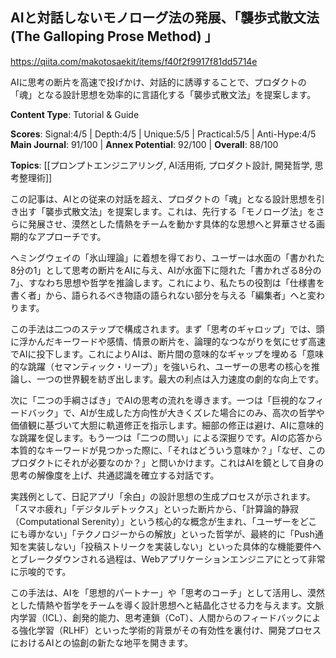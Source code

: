 ## AIと対話しないモノローグ法の発展、「襲歩式散文法 (The Galloping Prose Method) 」

https://qiita.com/makotosaekit/items/f40f2f9917f81dd5714e

AIに思考の断片を高速で投げかけ、対話的に誘導することで、プロダクトの「魂」となる設計思想を効率的に言語化する「襲歩式散文法」を提案します。

**Content Type**: Tutorial & Guide

**Scores**: Signal:4/5 | Depth:4/5 | Unique:5/5 | Practical:5/5 | Anti-Hype:4/5
**Main Journal**: 91/100 | **Annex Potential**: 92/100 | **Overall**: 88/100

**Topics**: [[プロンプトエンジニアリング, AI活用術, プロダクト設計, 開発哲学, 思考整理術]]

この記事は、AIとの従来の対話を超え、プロダクトの「魂」となる設計思想を引き出す「襲歩式散文法」を提案します。これは、先行する「モノローグ法」をさらに発展させ、漠然とした情熱をチームを動かす具体的な思想へと昇華させる画期的なアプローチです。

ヘミングウェイの「氷山理論」に着想を得ており、ユーザーは水面の「書かれた8分の1」として思考の断片をAIに与え、AIが水面下に隠れた「書かれざる8分の7」、すなわち思想や哲学を推論します。これにより、私たちの役割は「仕様書を書く者」から、語られるべき物語の語られない部分を与える「編集者」へと変わります。

この手法は二つのステップで構成されます。まず「思考のギャロップ」では、頭に浮かんだキーワードや感情、情景の断片を、論理的なつながりを気にせず高速でAIに投下します。これによりAIは、断片間の意味的なギャップを埋める「意味的な跳躍（セマンティック・リープ）」を強いられ、ユーザーの思考の核心を推論し、一つの世界観を紡ぎ出します。最大の利点は入力速度の劇的な向上です。

次に「二つの手綱さばき」でAIの思考の流れを導きます。一つは「巨視的なフィードバック」で、AIが生成した方向性が大きくズレた場合にのみ、高次の哲学や価値観に基づいて大胆に軌道修正を指示します。細部の修正は避け、AIに意味的な跳躍を促します。もう一つは「二つの問い」による深掘りです。AIの応答から本質的なキーワードが見つかった際に、「それはどういう意味か？」「なぜ、このプロダクトにそれが必要なのか？」と問いかけます。これはAIを鏡として自身の思考の解像度を上げ、共通認識を確立する対話です。

実践例として、日記アプリ「余白」の設計思想の生成プロセスが示されます。「スマホ疲れ」「デジタルデトックス」といった断片から、「計算論的静寂（Computational Serenity）」という核心的な概念が生まれ、「ユーザーをどこにも導かない」「テクノロジーからの解放」といった哲学が、最終的に「Push通知を実装しない」「投稿ストリークを実装しない」といった具体的な機能要件へとブレークダウンされる過程は、Webアプリケーションエンジニアにとって非常に示唆的です。

この手法は、AIを「思想的パートナー」や「思考のコーチ」として活用し、漠然とした情熱や哲学をチームを導く設計思想へと結晶化させる力を与えます。文脈内学習（ICL）、創発的能力、思考連鎖（CoT）、人間からのフィードバックによる強化学習（RLHF）といった学術的背景がその有効性を裏付け、開発プロセスにおけるAIとの協創の新たな地平を開きます。